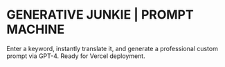 
# GENERATIVE JUNKIE | PROMPT MACHINE

Enter a keyword, instantly translate it, and generate a professional custom prompt via GPT-4. Ready for Vercel deployment.

